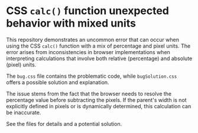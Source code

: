 # CSS `calc()` function unexpected behavior with mixed units

This repository demonstrates an uncommon error that can occur when using the CSS `calc()` function with a mix of percentage and pixel units. The error arises from inconsistencies in browser implementations when interpreting calculations that involve both relative (percentage) and absolute (pixel) units.

The `bug.css` file contains the problematic code, while `bugSolution.css` offers a possible solution and explanation.

The issue stems from the fact that the browser needs to resolve the percentage value before subtracting the pixels. If the parent's width is not explicitly defined in pixels or is dynamically determined, this calculation can be inaccurate.

See the files for details and a potential solution.